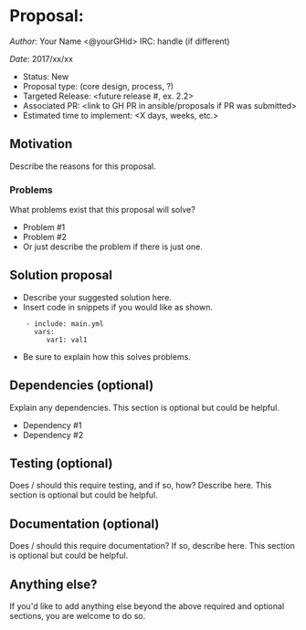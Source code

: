 <!--- Follow this template to create a proposal. -->

# Proposal: <proposal name>

*Author*: Your Name <@yourGHid> IRC: handle (if different)

*Date*: 2017/xx/xx

- Status: New
- Proposal type: (core design, process, ?)
- Targeted Release: <future release #, ex. 2.2>
- Associated PR: <link to GH PR in ansible/proposals if PR was submitted>
- Estimated time to implement: <X days, weeks, etc.>


## Motivation
Describe the reasons for this proposal.

### Problems
What problems exist that this proposal will solve?
- Problem #1
- Problem #2
- Or just describe the problem if there is just one.

## Solution proposal
- Describe your suggested solution here.
- Insert code in snippets if you would like as shown.
```
    - include: main.yml
      vars:
         var1: val1
```
- Be sure to explain how this solves problems.

## Dependencies (optional)
Explain any dependencies. This section is optional but could be helpful.
- Dependency #1
- Dependency #2

## Testing (optional)
Does / should this require testing, and if so, how? Describe here. This section is optional but could be helpful.

## Documentation (optional)
Does / should this require documentation? If so, describe here. This section is optional but could be helpful.

## Anything else?
If you'd like to add anything else beyond the above required and optional sections, you are welcome to do so.
